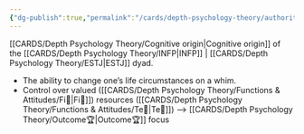 ```yaml
---
{"dg-publish":true,"permalink":"/cards/depth-psychology-theory/authority/","created":"2022-12-31T17:42:03.357+01:00","updated":"2023-04-27T07:52:24.374+02:00"}
---
```



[[CARDS/Depth Psychology Theory/Cognitive origin\|Cognitive origin]] of the [[CARDS/Depth Psychology Theory/INFP\|INFP]] | [[CARDS/Depth Psychology Theory/ESTJ\|ESTJ]] dyad. 

- The ability to change one’s life circumstances on a whim. 
- Control over valued ([[CARDS/Depth Psychology Theory/Functions & Attitudes/Fi🧭\|Fi🧭]]) resources ([[CARDS/Depth Psychology Theory/Functions & Attitudes/Te🏹\|Te🏹]]) --> [[CARDS/Depth Psychology Theory/Outcome🏆\|Outcome🏆]] focus 